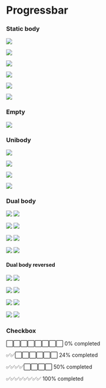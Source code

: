 # Progressbar

### Static body

![](https://img.shields.io/static/v1.svg?label=studying&labelColor=gray&message=0%&color=inactive)

![](https://img.shields.io/static/v1.svg?label=studying&labelColor=gray&message=20%&color=rosybrown)

![](https://img.shields.io/static/v1.svg?label=studying&labelColor=gray&message=40%&color=red)

![](https://img.shields.io/static/v1.svg?label=studying&labelColor=gray&message=60%&color=orange)

![](https://img.shields.io/static/v1.svg?label=studying&labelColor=gray&message=80%&color=yellow)

![](https://img.shields.io/static/v1.svg?label=completed&labelColor=gray&message=100%&color=active)

### Empty

![](https://img.shields.io/static/v1.svg?label=⠀⠀&labelColor=blueviolet&message=⠀⠀⠀⠀⠀⠀⠀⠀⠀⠀⠀⠀⠀⠀&color=inactive)

### Unibody

![](https://img.shields.io/static/v1.svg?label=0%⠀⠀⠀⠀⠀⠀⠀⠀⠀⠀⠀⠀&labelColor=inactive&message=⠀|completed&color=inactive)

![](https://img.shields.io/static/v1.svg?label=⠀⠀&labelColor=blueviolet&message=12%⠀⠀⠀⠀⠀⠀⠀⠀⠀⠀|completed&color=inactive)

![](https://img.shields.io/static/v1.svg?label=⠀⠀50%⠀⠀⠀&labelColor=blueviolet&message=⠀⠀⠀⠀⠀⠀⠀|completed&color=inactive)

![](https://img.shields.io/static/v1.svg?label=⠀⠀⠀⠀⠀⠀100%⠀⠀⠀⠀⠀⠀&labelColor=blueviolet&message=completed&color=success)

### Dual body

![](https://img.shields.io/badge/-⠀⠀⠀⠀⠀⠀⠀0%⠀⠀⠀⠀⠀⠀⠀⠀-inactive) ![](https://img.shields.io/badge/-studying-orange)

![](https://img.shields.io/static/v1.svg?label=⠀⠀&labelColor=blueviolet&message=12%⠀⠀⠀⠀⠀⠀⠀⠀⠀⠀⠀&color=inactive) ![](https://img.shields.io/badge/-studying-orange)

![](https://img.shields.io/static/v1.svg?label=⠀⠀50%⠀⠀⠀&labelColor=blueviolet&message=⠀⠀⠀⠀⠀⠀⠀⠀&color=inactive) ![](https://img.shields.io/badge/-studying-orange)

![](https://img.shields.io/static/v1.svg?label=⠀⠀⠀⠀⠀⠀⠀100%&labelColor=blueviolet&message=⠀⠀⠀⠀⠀&color=blueviolet) ![](https://img.shields.io/badge/-completed-active)

#### Dual body reversed

![](https://img.shields.io/badge/-studying-orange) ![](https://img.shields.io/badge/-⠀⠀⠀⠀⠀⠀⠀0%⠀⠀⠀⠀⠀⠀⠀⠀-inactive)

![](https://img.shields.io/badge/-studying-orange) ![](https://img.shields.io/static/v1.svg?label=⠀⠀&labelColor=blueviolet&message=12%⠀⠀⠀⠀⠀⠀⠀⠀⠀⠀⠀&color=inactive)

![](https://img.shields.io/badge/-studying-orange) ![](https://img.shields.io/static/v1.svg?label=⠀⠀50%⠀⠀⠀&labelColor=blueviolet&message=⠀⠀⠀⠀⠀⠀⠀⠀&color=inactive)

![](https://img.shields.io/badge/-completed-active) ![](https://img.shields.io/static/v1.svg?label=⠀⠀⠀⠀⠀⠀⠀100%&labelColor=blueviolet&message=⠀⠀⠀⠀⠀&color=blueviolet)

### Checkbox
:white_large_square::white_large_square::white_large_square::white_large_square::white_large_square::white_large_square::white_large_square::white_large_square: 0% completed

:white_check_mark::white_check_mark::white_large_square::white_large_square::white_large_square::white_large_square::white_large_square::white_large_square: 24% completed

:white_check_mark::white_check_mark::white_check_mark::white_check_mark::white_large_square::white_large_square::white_large_square::white_large_square: 50% completed

:white_check_mark::white_check_mark::white_check_mark::white_check_mark::white_check_mark::white_check_mark::white_check_mark::white_check_mark: 100% completed